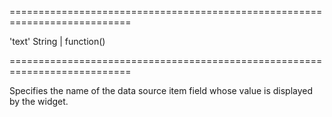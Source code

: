 ===========================================================================
<!--default-->'text'<!--/default-->
<!--type-->String | function()<!--/type-->
===========================================================================

<!--shortDescription-->
Specifies the name of the data source item field whose value is displayed by the widget.
<!--/shortDescription-->

<!--fullDescription-->

<!--/fullDescription-->